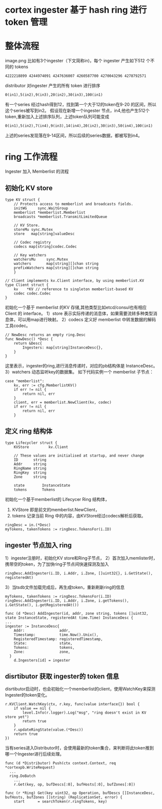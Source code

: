 # cortex ingester 基于 hash ring 进行 token 管理
# 整体流程
image.png
比如有3个ingester（下文简称in)，每个 ingester 产生如下512 个不同的 tokens
```
4222218899 4244974091 4247636007 4260587700 4270043296 4278792571
```
distributor 对ingester 产生的所有 token 进行排序
```
0(in1),5(in2),9(in3),20(in2),30(in3),100(in1)
```
有一个series 经过hash得到12，找到第一个大于12的token在9-20 的区间，所以这个series被写到in2。
假设现在新增一个ingester 节点，in4,他也产生512个token,重新加入上述排序队列，上述token队列可能变成
```
0(in1),5(in2),7(in4),9(in3),14(in4),20(in2),30(in3),50(in4),100(in1)
```
上述的series发现落在9-14区间，所以后续的series数据，都被写到in4。

# ring 工作流程
Ingester 加入 Memberlist 的流程
## 初始化 KV store
```
type KV struct {
	// Protects access to memberlist and broadcasts fields.
	initWG     sync.WaitGroup
	memberlist *memberlist.Memberlist
	broadcasts *memberlist.TransmitLimitedQueue

    // KV Store.
	storeMu sync.Mutex
	store   map[string]valueDesc

	// Codec registry
	codecs map[string]codec.Codec

	// Key watchers
	watchersMu     sync.Mutex
	watchers       map[string][]chan string
	prefixWatchers map[string][]chan string
    }
```
```
// Client implements kv.Client interface, by using memberlist.KV
type Client struct {
	kv    *KV // reference to singleton memberlist-based KV
	codec codec.Codec
}
```
初始化一个基于 memberlist 的KV 存储,其他类型比如etcd/consul也有相应Client 的 interface。
1）store 表示实际传递的消息体，如果需要流转多种类型消息体，可以用map进行映射。
2）codecs 定义好 memberlist 中转发数据的解码工具codec。
```
// NewDesc returns an empty ring.Desc
func NewDesc() *Desc {
	return &Desc{
		Ingesters: map[string]InstanceDesc{},
	}
}
```
这里表示，ingester的ring,进行消息传递时，对应的pb结构体是 InstanceDesc。
3）watchers 动态监听key的数据集。
如下代码实例一个 memberlist 子节点：
```
case "memberlist":
	kv, err := cfg.MemberlistKV()
	if err != nil {
		return nil, err
	}
	client, err = memberlist.NewClient(kv, codec)
	if err != nil {
		return nil, err
	}
```
## 定义 ring 结构体
```
type Lifecycler struct {
	KVStore         kv.Client

	// These values are initialised at startup, and never change
	ID       string
	Addr     string
	RingName string
	RingKey  string
	Zone     string

	state        InstanceState
	tokens       Tokens
```
初始化一个基于memberlist的 Lifecycer Ring 结构体，
1) KVStore 即是前文的memberlist.NewClient，
2) tokens 记录当前 Ring 中的内容，由KVStore经过codecs解析后获取。
```
ringDesc = in.(*Desc)
myTokens, takenTokens := ringDesc.TokensFor(i.ID)
```
## ingester 节点加入 ring
1）ingester注册时，初始化KV store和Ring子节点，
2）首次加入memlister时，携带空的token，为了加快ring子节点间快速探测及加入
```
ringDesc.AddIngester(i.ID, i.Addr, i.Zone, []uint32{}, i.GetState(), registeredAt)
```
3）当tsdb文件加载完成后，再生成token，重新刷新ring的信息
```
myTokens, takenTokens := ringDesc.TokensFor(i.ID)
ringDesc.AddIngester(i.ID, i.Addr, i.Zone, i.getTokens(), i.GetState(), i.getRegisteredAt())
```
```
func (d *Desc) AddIngester(id, addr, zone string, tokens []uint32, state InstanceState, registeredAt time.Time) InstanceDesc {
...
ingester := InstanceDesc{
	Addr:                addr,
	Timestamp:           time.Now().Unix(),
	RegisteredTimestamp: registeredTimestamp,
	State:               state,
	Tokens:              tokens,
	Zone:                zone,
  }
	d.Ingesters[id] = ingester
```
## disrtibutor 获取 ingester的 token 信息
disrtibutor启动时，也会初始化一个memberlist的client，使用WatchKey来探测Ingester的token变化。
```
r.KVClient.WatchKey(ctx, r.key, func(value interface{}) bool {
	if value == nil {
		level.Info(r.logger).Log("msg", "ring doesn't exist in KV store yet")
		return true
	}
	r.updateRingState(value.(*Desc))
	return true
})
```
当有series进入Distributor时，会使用最新的token集合，来判断将此token推到哪一个Ingester进行后续处理。
```
func (d *Distributor) Push(ctx context.Context, req *cortexpb.WriteRequest)
  ...
  ring.DoBatch
    ...
	r.Get(key, op, bufDescs[:0], bufHosts[:0], bufZones[:0])
```
```
func (r *Ring) Get(key uint32, op Operation, bufDescs []InstanceDesc, bufHosts, bufZones []string) (ReplicationSet, error) {
	start      = searchToken(r.ringTokens, key)
```
